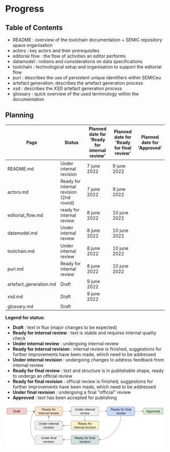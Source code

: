 # Progress 

## Table of Contents

 - README : overview of the toolchain documentation + SEMIC repository space organisation 
 - actors : key actors and their prerequisites
 - editorial flow : the flow of activities an editor performs
 - datamodel : notions and considerations on data specifications
 - toolchain : technological setup and organisation to support the editorial flow
 - puri : describes the use of persistent unique identifiers within SEMICeu
 - artefact generation: describes the artefact generation process
 - xsd : describes the XSD artefact generation process
 - glossary : quick overview of the used terminology within the documentation

## Planning

| Page | Status| Planned date for<BR>'Ready for internal review' | Planned date for<BR>'Ready for final review' | Planned date for <BR>'Approved' |
| ---- | ---- | ---- | ---- | ---- | 
| README.md | Under internal revision | 7 june 2022 | 9 june 2022 | |
| actors.md | Ready for internal revision (2nd round) | 7 june 2022 | 9 june 2022 | |
| editorial_flow.md | ready for internal review | 8 june 2022 | 10 june 2022 | |
| datamodel.md | Under internal review |  8 june 2022 | 10 june 2022 | |
| toolchain.md | Under internal review |  8 june 2022 | 10 june 2022 | |
| puri.md | Ready for internal review | 8 june 2022 | 10 june 2022 | |
| artefact_generation.md | Draft | 9 june 2022 | | |
| xsd.md | Draft  | 9 june 2022 | |
| glossary.md | Draft | |


**Legend for status:**

 - **Draft** : text in flux (major changes to be expected)
 - **Ready for internal review** : text is stable and requires internal quality check
 - **Under internal review** : undergoing internal review
 - **Ready for internal revision** : internal review is finished, suggestions for further improvements have been made, which need to be addressed
 - **Under internal revision** : undergoing changes to address feedback from internal review
 - **Ready for final review** : text and structure is in publishable shape, ready to undergo an official review
 - **Ready for final revision** : official review is finished, suggestions for further improvements have been made, which need to be addressed
 - **Under final revision** : undergoing a final "official" review
 - **Approved** : text has been accepted for publishing

![status-change-overview.jpg](./images/status-change-overview.jpg)

